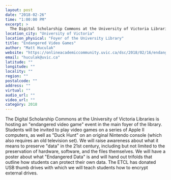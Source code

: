 ```yaml
---
layout: post
date: "2018-02-26"
time: "1:00:00 PM"
excerpt: >
  The Digital Scholarship Commons at the University of Victoria Libraries is hosting an "endangered video game" event in the main foyer of the...
location_city: "University of Victoria"
location_physical: "Foyer of the University Library"
title: "Endangered Video Games"
author: "Matt Huculak"
website: "https://onlineacademiccommunity.uvic.ca/dsc/2018/02/16/endangered-data-week-2018/"
email: "huculak@uvic.ca"
latitude: ""
longitude: ""
locality: ""
region: ""
postalcode: ""
address: ""
virtual: ""
audio_url: ""
video_url: ""
category: 2018
---
```


The Digital Scholarship Commons at the University of Victoria Libraries is hosting an "endangered video game" event in the main foyer of the library. Students will be invited to play video games on a series of Apple II computers, as well as "Duck Hunt" on an original Nintendo console (which also requires an old television set). We will raise awareness about what it means to preserve "data" in the 21st century, including but not limited to the preservation of hardware, software, and the files themselves. We will have a poster about what "Endangered Data" is and will hand out trifolds that outline how students can protect their own data. The ETCL has donated USB thumb drives with which we will teach students how to encrypt external drives.
